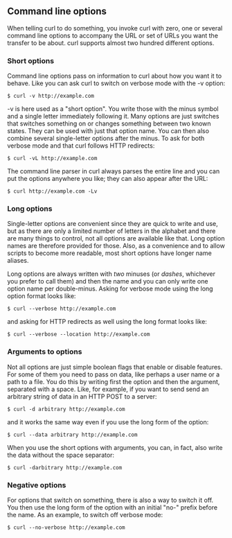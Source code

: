 ## Command line options

When telling curl to do something, you invoke curl with zero, one or several
command line options to accompany the URL or set of URLs you want the transfer
to be about. curl supports almost two hundred different options.

### Short options

Command line options pass on information to curl about how you want it to
behave. Like you can ask curl to switch on verbose mode with the -v option:

    $ curl -v http://example.com

-v is here used as a "short option". You write those with the minus symbol and
a single letter immediately following it. Many options are just switches that
switches something on or changes something between two known states. They can
be used with just that option name. You can then also combine several
single-letter options after the minus. To ask for both verbose mode and that
curl follows HTTP redirects:

    $ curl -vL http://example.com

The command line parser in curl always parses the entire line and you can put
the options anywhere you like; they can also appear after the URL:

    $ curl http://example.com -Lv

### Long options

Single-letter options are convenient since they are quick to write and use, but
as there are only a limited number of letters in the alphabet and there are
many things to control, not all options are available like that. Long option
names are therefore provided for those. Also, as a convenience and to allow
scripts to become more readable, most short options have longer name
aliases.

Long options are always written with *two* minuses (or *dashes*, whichever you
prefer to call them) and then the name and you can only write one option name
per double-minus. Asking for verbose mode using the long option format looks
like:

    $ curl --verbose http://example.com

and asking for HTTP redirects as well using the long format looks like:

    $ curl --verbose --location http://example.com

### Arguments to options

Not all options are just simple boolean flags that enable or disable
features. For some of them you need to pass on data, like perhaps a user name
or a path to a file. You do this by writing first the option and then the
argument, separated with a space. Like, for example, if you want to send send an
arbitrary string of data in an HTTP POST to a server:

    $ curl -d arbitrary http://example.com

and it works the same way even if you use the long form of the option:

    $ curl --data arbitrary http://example.com

When you use the short options with arguments, you can, in fact, also write the
data without the space separator:

    $ curl -darbitrary http://example.com

### Negative options

For options that switch on something, there is also a way to switch it
off. You then use the long form of the option with an initial "no-" prefix
before the name. As an example, to switch off verbose mode:

    $ curl --no-verbose http://example.com
